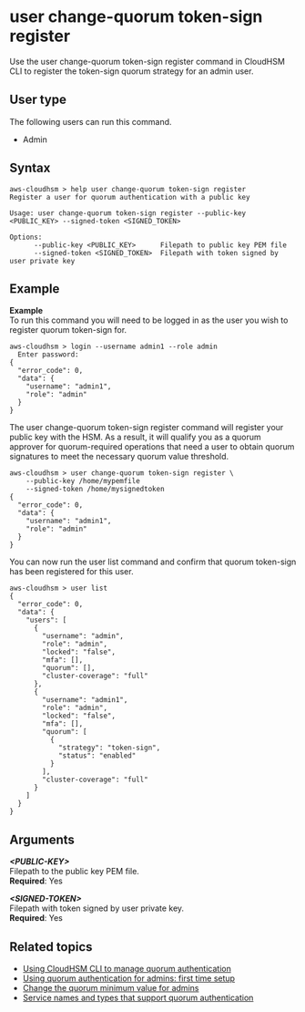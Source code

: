 # user change\-quorum token\-sign register<a name="cloudhsm_cli-user-chqm-token-reg"></a>

Use the user change\-quorum token\-sign register command in CloudHSM CLI to register the token\-sign quorum strategy for an admin user\.

## User type<a name="token-register-user-type"></a>

The following users can run this command\.
+ Admin

## Syntax<a name="token-register-syntax"></a>

```
aws-cloudhsm > help user change-quorum token-sign register
Register a user for quorum authentication with a public key

Usage: user change-quorum token-sign register --public-key <PUBLIC_KEY> --signed-token <SIGNED_TOKEN>

Options:
      --public-key <PUBLIC_KEY>      Filepath to public key PEM file
      --signed-token <SIGNED_TOKEN>  Filepath with token signed by user private key
```

## Example<a name="token-register-examples"></a>

**Example**  
To run this command you will need to be logged in as the user you wish to register quorum token\-sign for\.  

```
aws-cloudhsm > login --username admin1 --role admin 
  Enter password:
{
  "error_code": 0,
  "data": {
    "username": "admin1",
    "role": "admin"
  }
}
```
The user change\-quorum token\-sign register command will register your public key with the HSM\. As a result, it will qualify you as a quorum approver for quorum\-required operations that need a user to obtain quorum signatures to meet the necessary quorum value threshold\.  

```
aws-cloudhsm > user change-quorum token-sign register \
    --public-key /home/mypemfile 
    --signed-token /home/mysignedtoken
{
  "error_code": 0,
  "data": {
    "username": "admin1",
    "role": "admin"
  }
}
```
You can now run the user list command and confirm that quorum token\-sign has been registered for this user\.  

```
aws-cloudhsm > user list
{
  "error_code": 0,
  "data": {
    "users": [
      {
        "username": "admin",
        "role": "admin",
        "locked": "false",
        "mfa": [],
        "quorum": [],
        "cluster-coverage": "full"
      },
      {
        "username": "admin1",
        "role": "admin",
        "locked": "false",
        "mfa": [],
        "quorum": [
          {        
            "strategy": "token-sign",
            "status": "enabled"
          }
        ],
        "cluster-coverage": "full"
      }
    ]
  }
}
```

## Arguments<a name="token-register-arguments"></a>

***<PUBLIC\-KEY>***  
Filepath to the public key PEM file\.  
**Required**: Yes

***<SIGNED\-TOKEN>***  
Filepath with token signed by user private key\.  
**Required**: Yes

## Related topics<a name="token-register-seealso"></a>
+ [Using CloudHSM CLI to manage quorum authentication](quorum-auth-chsm-cli.md)
+ [Using quorum authentication for admins: first time setup](quorum-auth-chsm-cli-first-time.md)
+ [Change the quorum minimum value for admins](quorum-auth-chsm-cli-min-value.md)
+ [Service names and types that support quorum authentication](quorum-auth-chsm-cli-service-names.md)